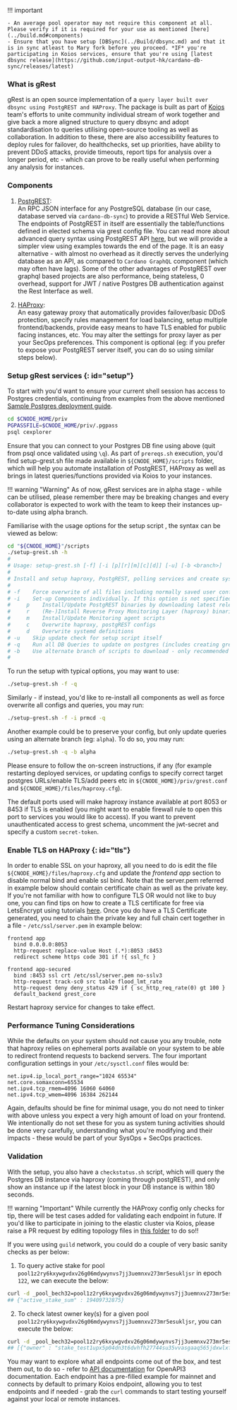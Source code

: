 !!! important

    - An average pool operator may not require this component at all. Please verify if it is required for your use as mentioned [here](../build.md#components)
    - Ensure that you have setup [DBSync](../Build/dbsync.md) and that it is in sync atleast to Mary fork before you proceed. *IF* you're participating in Koios services, ensure that you're using [latest dbsync release](https://github.com/input-output-hk/cardano-db-sync/releases/latest)

### What is gRest

gRest is an open source implementation of a `query layer built over dbsync using PostgREST and HAProxy`. The package is built as part of [Koios](https://www.koios.rest) team's efforts to unite community individual stream of work together and give back a more aligned structure to query dbsync and adopt standardisation to queries utilising open-source tooling as well as collaboration. In addition to these, there are also accessibility features to deploy rules for failover, do healthchecks, set up priorities, have ability to prevent DDoS attacks, provide timeouts, report tips for analysis over a longer period, etc - which can prove to be really useful when performing any analysis for instances.

### Components

1. [PostgREST](https://postgrest.org/en/latest):  
    An RPC JSON interface for any PostgreSQL database (in our case, database served via `cardano-db-sync`) to provide a RESTful Web Service. The endpoints of PostgREST in itself are essentially the table/functions defined in elected schema via grest config file. You can read more about advanced query syntax using PostgREST API [here](https://postgrest.org/en/latest/api.html), but we will provide a simpler view using examples towards the end of the page. It is an easy alternative - with almost no overhead as it directly serves the underlying database as an API, as compared to `Cardano GraphQL` component (which may often have lags). Some of the other advantages of PostgREST over graphql based projects are also performance, being stateless, 0 overhead, support for JWT / native Postgres DB authentication against the Rest Interface as well.

2. [HAProxy](http://cbonte.github.io/haproxy-dconv/2.4/configuration.html):  
    An easy gateway proxy that automatically provides failover/basic DDoS protection, specify rules management for load balancing, setup multiple frontend/backends, provide easy means to have TLS enabled for public facing instances, etc. You may alter the settings for proxy layer as per your SecOps preferences. This component is optional (eg: if you prefer to expose your PostgREST server itself, you can do so using similar steps below).

### Setup gRest services {: id="setup"}

To start with you'd want to ensure your current shell session has access to Postgres credentials, continuing from examples from the above mentioned [Sample Postgres deployment guide](../Appendix/postgres.md).

``` bash
cd $CNODE_HOME/priv
PGPASSFILE=$CNODE_HOME/priv/.pgpass
psql cexplorer
```

Ensure that you can connect to your Postgres DB fine using above (quit from psql once validated using `\q`). As part of `prereqs.sh` execution, you'd find setup-grest.sh file made available in `${CNODE_HOME}/scripts` folder, which will help you automate installation of PostgREST, HAProxy as well as brings in latest queries/functions provided via Koios to your instances.

!!! warning "Warning"
    As of now, gRest services are in alpha stage - while can be utilised, please remember there may be breaking changes and every collaborator is expected to work with the team to keep their instances up-to-date using alpha branch.

Familiarise with the usage options for the setup script , the syntax can be viewed as below:

``` bash
cd "${CNODE_HOME}"/scripts
./setup-grest.sh -h
#
# Usage: setup-grest.sh [-f] [-i [p][r][m][c][d]] [-u] [-b <branch>]
# 
# Install and setup haproxy, PostgREST, polling services and create systemd services for haproxy, postgREST and dbsync
# 
# -f    Force overwrite of all files including normally saved user config sections
# -i    Set-up Components individually. If this option is not specified, components will only be installed if found missing (eg: -i prcd)
#     p    Install/Update PostgREST binaries by downloading latest release from github.
#     r    (Re-)Install Reverse Proxy Monitoring Layer (haproxy) binaries and config
#     m    Install/Update Monitoring agent scripts
#     c    Overwrite haproxy, postgREST configs
#     d    Overwrite systemd definitions
# -u    Skip update check for setup script itself
# -q    Run all DB Queries to update on postgres (includes creating grest schema, and re-creating views/genesis table/functions/triggers and setting up cron jobs)
# -b    Use alternate branch of scripts to download - only recommended for testing/development (Default: master)
#
```

To run the setup with typical options, you may want to use:
``` bash
./setup-grest.sh -f -q
```

Similarly - if instead, you'd like to re-install all components as well as force overwrite all configs and queries, you may run:
``` bash
./setup-grest.sh -f -i prmcd -q
```

Another example could be to preserve your config, but only update queries using an alternate branch (eg: `alpha`). To do so, you may run:
``` bash
./setup-grest.sh -q -b alpha
```

Please ensure to follow the on-screen instructions, if any (for example restarting deployed services, or updating configs to specify correct target postgres URLs/enable TLS/add peers etc in `${CNODE_HOME}/priv/grest.conf` and `${CNODE_HOME}/files/haproxy.cfg`).

The default ports used will make haproxy instance available at port 8053 or 8453 if TLS is enabled (you might want to enable firewall rule to open this port to services you would like to access). If you want to prevent unauthenticated access to grest schema, uncomment the jwt-secret and specify a custom `secret-token`.

### Enable TLS on HAProxy {: id="tls"}

In order to enable SSL on your haproxy, all you need to do is edit the file `${CNODE_HOME}/files/haproxy.cfg` and update the *frontend app* section to disable normal bind and enable ssl bind. Note that the server.pem referred in example below should contain certificate chain as well as the private key. If you're not familiar with how to configure TLS OR would not like to buy one, you can find tips on how to create a TLS certificate  for free via LetsEncrypt using tutorials [here](https://letsencrypt.org/getting-started/). Once you do have a TLS Certificate generated, you need to chain the private key and full chain cert together in a file - `/etc/ssl/server.pem` in example below:

```
frontend app
  bind 0.0.0.0:8053
  http-request replace-value Host (.*):8053 :8453
  redirect scheme https code 301 if !{ ssl_fc }
  
frontend app-secured
  bind :8453 ssl crt /etc/ssl/server.pem no-sslv3
  http-request track-sc0 src table flood_lmt_rate
  http-request deny deny_status 429 if { sc_http_req_rate(0) gt 100 }
  default_backend grest_core
```
Restart haproxy service for changes to take effect.

### Performance Tuning Considerations

While the defaults on your system should not cause you any trouble, note that haproxy relies on ephemeral ports available on your system to be able to redirect frontend requests to backend servers. The four important configuration settings in your `/etc/sysctl.conf` files would be:

```
net.ipv4.ip_local_port_range="1024 65534"
net.core.somaxconn=65534
net.ipv4.tcp_rmem=4096 16060 64060
net.ipv4.tcp_wmem=4096 16384 262144
```
Again, defaults should be fine for minimal usage, you do not need to tinker with above unless you expect a very high amount of load on your frontend. We intentionally do not set these for you as system tuning activities should be done very carefully, understanding what you're modifying and their impacts - these would be part of your SysOps + SecOps practices.

### Validation

With the setup, you also have a `checkstatus.sh` script, which will query the Postgres DB instance via haproxy (coming through postgREST), and only show an instance up if the latest block in your DB instance is within 180 seconds.

!!! warning "Important"
    While currently the HAProxy config only checks for tip, there will be test cases added for validating each endpoint in future. If you'd like to participate in joining to the elastic cluster via Koios, please raise a PR request by editing topology files in [this folder](https://github.com/cardano-community/guild-operators/tree/alpha/files/grest) to do so!!

If you were using `guild` network, you could do a couple of very basic sanity checks as per below:

1. To query active stake for pool `pool1z2ry6kxywgvdxv26g06mdywynvs7jj3uemnxv273mr5esukljsr` in epoch `122`, we can execute the below:
``` bash
curl -d _pool_bech32=pool1z2ry6kxywgvdxv26g06mdywynvs7jj3uemnxv273mr5esukljsr -d _epoch_no=122 -s http://localhost:8053/rpc/pool_active_stake
## {"active_stake_sum" : 19409732875}
```

2. To check latest owner key(s) for a given pool `pool1z2ry6kxywgvdxv26g06mdywynvs7jj3uemnxv273mr5esukljsr`, you can execute the below:
``` bash
curl -d _pool_bech32=pool1z2ry6kxywgvdxv26g06mdywynvs7jj3uemnxv273mr5esukljsr -s http://localhost:8050/rpc/pool_owners
## [{"owner" : "stake_test1upx5p04dn3t6dvhfh27744su35vvasgaaq565jdxwlxfq5sdjwksw"}, {"owner" : "stake_test1uqak99cgtrtpean8wqwp7d9taaqkt9gkkxga05m5azcg27chnzfry"}]
```

You may want to explore what all endpoints come out of the box, and test them out, to do so - refer to [API documentation](https://api.koios.rest) for OpenAPI3 documentation. Each endpoint has a pre-filled example for mainnet and connects by default to primary Koios endpoint, allowing you to test endpoints and if needed - grab the `curl` commands to start testing yourself against your local or remote instances.
